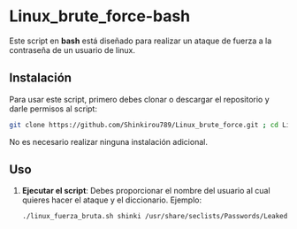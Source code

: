 # Linux_brute_force-bash

Este script en **bash** está diseñado para realizar un ataque de fuerza a la contraseña de un usuario de linux.

## Instalación

Para usar este script, primero debes clonar o descargar el repositorio y darle permisos al script:

```bash
git clone https://github.com/Shinkirou789/Linux_brute_force.git ; cd Linux_brute_force ; chmod 0700 linux_fuerza_bruta.sh
```

No es necesario realizar ninguna instalación adicional.

## Uso

1. **Ejecutar el script**: Debes proporcionar el nombre del usuario al cual quieres hacer el ataque y el diccionario.
   Ejemplo:

   ```bash
   ./linux_fuerza_bruta.sh shinki /usr/share/seclists/Passwords/Leaked-Databases/rockyou.txt
   ```
